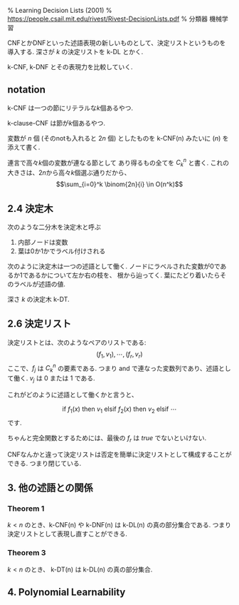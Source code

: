 % Learning Decision Lists (2001)
% https://people.csail.mit.edu/rivest/Rivest-DecisionLists.pdf
% 分類器 機械学習

CNFとかDNFといった述語表現の新しいものとして、決定リストというものを導入する.
深さが $k$ の決定リストを k-DL とかく.

k-CNF, k-DNF とその表現力を比較していく.

## notation

k-CNF
は一つの節にリテラルな$k$個あるやつ.

k-clause-CNF
は節が$k$個あるやつ.

変数が $n$ 個 (そのnotも入れると $2n$ 個)
としたものを
k-CNF(n)
みたいに $(n)$ を添えて書く.

連言で高々$k$個の変数が連なる節として
あり得るもの全てを $C^n_k$ と書く.
これの大きさは、$2n$から高々$k$個選ぶ通りだから、
$$\sum_{i=0}^k \binom{2n}{i} \in O(n^k)$$

## 2.4 決定木

次のような二分木を決定木と呼ぶ

1. 内部ノードは変数
1. 葉は0か1かでラベル付けされる

次のように決定木は一つの述語として働く.
ノードにラベルされた変数が0であるか1であるかについて左か右の枝を、
根から辿ってく.
葉にたどり着いたらそのラベルが述語の値.

深さ $k$ の決定木 k-DT.

## 2.6 決定リスト

決定リストとは、次のようなペアのリストである:
$$(f_1, v_1), \cdots, (f_r, v_r)$$
ここで、$f_j$ は $C^n_k$ の要素である.
つまり and で連なった変数列であり、述語として働く.
$v_j$ は $0$ または $1$ である.

これがどのように述語として働くかと言うと、

$$\text{if } f_1(x) \text{ then } v_1 \text{ elsif } f_2(x) \text{ then } v_2 \text{ elsif } \cdots$$
です.

ちゃんと完全関数とするためには、最後の $f_r$ は $true$ でないといけない.

CNFなんかと違って決定リストは否定を簡単に決定リストとして構成することができる.
つまり閉じている.

## 3. 他の述語との関係

### Theorem 1

$k < n$ のとき、k-CNF(n) や k-DNF(n) は k-DL(n) の真の部分集合である.
つまり決定リストとして表現し直すことができる.

### Theorem 3

$k < n$ のとき、
k-DT(n) は k-DL(n) の真の部分集合.

## 4. Polynomial Learnability
